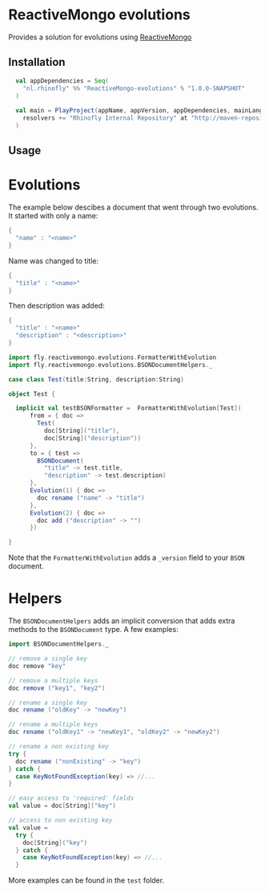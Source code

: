 ReactiveMongo evolutions
=====================================================

Provides a solution for evolutions using [ReactiveMongo](http://reactivemongo.org/)


Installation
------------

``` scala
  val appDependencies = Seq(
    "nl.rhinofly" %% "ReactiveMongo-evolutions" % "1.0.0-SNAPSHOT"
  )
  
  val main = PlayProject(appName, appVersion, appDependencies, mainLang = SCALA).settings(
    resolvers += "Rhinofly Internal Repository" at "http://maven-repository.rhinofly.net:8081/artifactory/libs-release-local"
  )
```


Usage
-----

Evolutions
==========

The example below descibes a document that went through two evolutions. It started with only a name:

``` scala
{
  "name" : "<name>"
}
```

Name was changed to title:

``` scala
{
  "title" : "<name>"
}
```

Then description was added:

``` scala
{
  "title" : "<name>"
  "description" : "<description>"
}
```

``` scala
import fly.reactivemongo.evolutions.FormatterWithEvolution
import fly.reactivemongo.evolutions.BSONDocumentHelpers._

case class Test(title:String, description:String)

object Test {

  implicit val testBSONFormatter =  FormatterWithEvolution[Test](
      from = { doc =>
        Test(
          doc[String]("title"),
          doc[String]("description"))
      },
      to = { test =>
        BSONDocument(
          "title" -> test.title,
          "description" -> test.description)
      },
      Evolution(1) { doc =>
      	doc rename ("name" -> "title")
      },
      Evolution(2) { doc =>
      	doc add ("description" -> "")
      })

}
```

Note that the `FormatterWithEvolution` adds a `_version` field to your `BSON` document.

Helpers
=======

The `BSONDocumentHelpers` adds an implicit conversion that adds extra methods to the `BSONDocument` type. A few examples:

``` scala
import BSONDocumentHelpers._

// remove a single key
doc remove "key"

// remove a multiple keys
doc remove ("key1", "key2")

// rename a single key
doc rename ("oldKey" -> "newKey")

// rename a multiple keys
doc rename ("oldKey1" -> "newKey1", "oldKey2" -> "newKey2")

// rename a non existing key
try {
  doc rename ("nonExisting" -> "key")
} catch {
  case KeyNotFoundException(key) => //...
}

// easy access to 'required' fields
val value = doc[String]("key")

// access to non existing key
val value = 
  try {
    doc[String]("key")
  } catch {
    case KeyNotFoundException(key) => //...
  }
```

More examples can be found in the `test` folder. 
